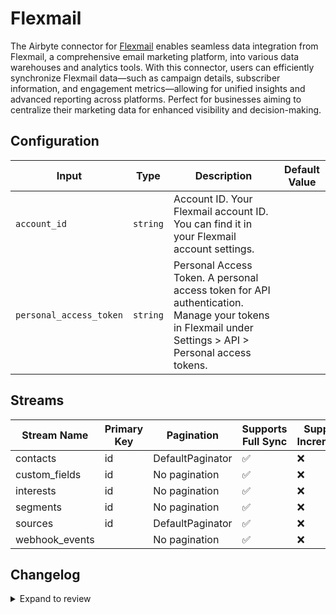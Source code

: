 # Flexmail
The Airbyte connector for [Flexmail](https://flexmail.be/) enables seamless data integration from Flexmail, a comprehensive email marketing platform, into various data warehouses and analytics tools. With this connector, users can efficiently synchronize Flexmail data—such as campaign details, subscriber information, and engagement metrics—allowing for unified insights and advanced reporting across platforms. Perfect for businesses aiming to centralize their marketing data for enhanced visibility and decision-making.

## Configuration

| Input | Type | Description | Default Value |
|-------|------|-------------|---------------|
| `account_id` | `string` | Account ID. Your Flexmail account ID. You can find it in your Flexmail account settings. |  |
| `personal_access_token` | `string` | Personal Access Token. A personal access token for API authentication. Manage your tokens in Flexmail under Settings &gt; API &gt; Personal access tokens. |  |

## Streams
| Stream Name | Primary Key | Pagination | Supports Full Sync | Supports Incremental |
|-------------|-------------|------------|---------------------|----------------------|
| contacts | id | DefaultPaginator | ✅ |  ❌  |
| custom_fields | id | No pagination | ✅ |  ❌  |
| interests | id | No pagination | ✅ |  ❌  |
| segments | id | No pagination | ✅ |  ❌  |
| sources | id | DefaultPaginator | ✅ |  ❌  |
| webhook_events |  | No pagination | ✅ |  ❌  |

## Changelog

<details>
  <summary>Expand to review</summary>

| Version          | Date              | Pull Request | Subject        |
|------------------|-------------------|--------------|----------------|
| 0.0.16 | 2025-04-05 | [57249](https://github.com/airbytehq/airbyte/pull/57249) | Update dependencies |
| 0.0.15 | 2025-03-29 | [56545](https://github.com/airbytehq/airbyte/pull/56545) | Update dependencies |
| 0.0.14 | 2025-03-22 | [55967](https://github.com/airbytehq/airbyte/pull/55967) | Update dependencies |
| 0.0.13 | 2025-03-08 | [55319](https://github.com/airbytehq/airbyte/pull/55319) | Update dependencies |
| 0.0.12 | 2025-03-01 | [54956](https://github.com/airbytehq/airbyte/pull/54956) | Update dependencies |
| 0.0.11 | 2025-02-22 | [54372](https://github.com/airbytehq/airbyte/pull/54372) | Update dependencies |
| 0.0.10 | 2025-02-15 | [53742](https://github.com/airbytehq/airbyte/pull/53742) | Update dependencies |
| 0.0.9 | 2025-02-08 | [53367](https://github.com/airbytehq/airbyte/pull/53367) | Update dependencies |
| 0.0.8 | 2025-02-01 | [52859](https://github.com/airbytehq/airbyte/pull/52859) | Update dependencies |
| 0.0.7 | 2025-01-25 | [51702](https://github.com/airbytehq/airbyte/pull/51702) | Update dependencies |
| 0.0.6 | 2025-01-11 | [51093](https://github.com/airbytehq/airbyte/pull/51093) | Update dependencies |
| 0.0.5 | 2024-12-28 | [50534](https://github.com/airbytehq/airbyte/pull/50534) | Update dependencies |
| 0.0.4 | 2024-12-21 | [50059](https://github.com/airbytehq/airbyte/pull/50059) | Update dependencies |
| 0.0.3 | 2024-12-14 | [49492](https://github.com/airbytehq/airbyte/pull/49492) | Update dependencies |
| 0.0.2 | 2024-12-12 | [49199](https://github.com/airbytehq/airbyte/pull/49199) | Update dependencies |
| 0.0.1 | 2024-11-08 | | Initial release by [@parthiv11](https://github.com/parthiv11) via Connector Builder |

</details>
